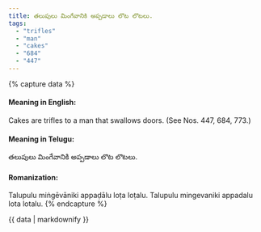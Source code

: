 ```yaml
---
title: తలుపులు మింగేవానికి అప్పడాలు లొట లొటలు.
tags:
  - "trifles"
  - "man"
  - "cakes"
  - "684"
  - "447"
---
```


{% capture data %}
#### Meaning in English:
Cakes are trifles to a man that swallows doors.
(See Nos. 447, 684, 773.)

#### Meaning in Telugu:
తలుపులు మింగేవానికి అప్పడాలు లొట లొటలు.

#### Romanization:
Talupulu miṅgēvāniki appaḍālu loṭa loṭalu.
Talupulu mingevaniki appadalu lota lotalu.
{% endcapture %}

{{ data | markdownify }}

